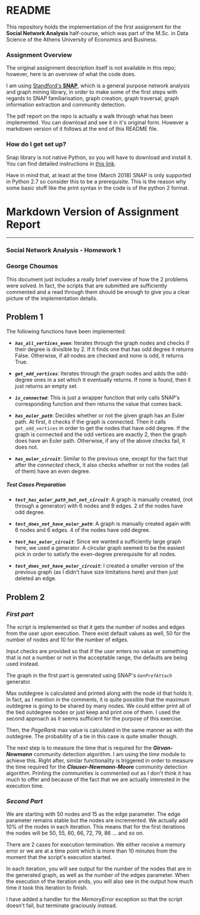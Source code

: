 # README #

This repository holds the implementation of the first assignment for the **Social Network Analysis** half-course, which was part of the M.Sc. in Data Science of the Athens University of Economics and Business.

### Assignment Overview ###
The original assignment description itself is not available in this repo; however, here is an overview of what the code does.

I am using [Standford's **SNAP**](http://snap.stanford.edu/), which is a general purpose network analysis and graph mining library, in order to make some of the first steps with regards to SNAP familiarisation, graph creation, graph traversal, graph information extraction and community detection.

The pdf report on the repo is actually a walk through what has been implemented. You can download and see it in it's original form. However a markdown version of it follows at the end of this README file.


### How do I get set up? ###
Snap library is not native Python, so you will have to download and install it. You can find detailed instructions in [this link](http://snap.stanford.edu/snappy/index.html#download).

Have in mind that, at least at the time (March 2018) SNAP is only supported in Python 2.7 so consider this to be a prerequisite. This is the reason why some basic stuff like the print syntax in the code is of the python 2 format.

# Markdown Version of Assignment Report #

---------------

### Social Network Analysis - Homework 1
### George Choumos

This document just includes a really brief overview of how the 2 problems were solved. In fact, the scripts that are submitted are sufficiently commented and a read through them should be enough to give you a clear picture of the implementation details.

## Problem 1
The following functions have been implemented:


* **_`has_all_vertices_even`_**: Iterates through the graph nodes and checks if their degree is divisible by 2. If it finds one that has odd degree it returns False. Otherwise, if all nodes are checked and none is odd, it returns True.

* **_`get_odd_vertices`_**: Iterates through the graph nodes and adds the odd-degree ones in a set which it eventually returns. If none is found, then it just returns an empty set.

* **_`is_connected`_**: This is just a wrapper function that only calls SNAP's corresponding function and then returns the value that comes back.

* **_`has_euler_path`_**: Decides whether or not the given graph has an Euler path. At first, it checks if the graph is connected. Then it calls `get_odd_vertices` in order to get the nodes that have odd degree. If the graph is connected and the odd vertices are exactly 2, then the graph does have an Euler path. Otherwise, if any of the above checks fail, it does not.

* **_`has_euler_circuit`_**: Similar to the previous one, except for the fact that after the *connected* check, it also checks whether or not the nodes (all of them) have an even degree.

##### Test Cases Preparation
* **_`test_has_euler_path_but_not_circuit`_**: A graph is manually created, (not through a generator) with 6 nodes and 9 edges. 2 of the nodes have odd degree.

* **_`test_does_not_have_euler_path`_**: A graph is manually created again with 6 nodes and 6 edges. 4 of the nodes have odd degree.

* **_`test_has_euler_circuit`_**: Since we wanted a sufficiently large graph here, we used a generator. A circular graph seemed to be the easiest pick in order to satisfy the even-degree prerequisite for all nodes.

* **_`test_does_not_have_euler_circuit`_**: I created a smaller version of the previous graph (as I didn't have size limitations here) and then just deleted an edge.


## Problem 2
### *First part*
The script is implemented so that it gets the number of nodes and edges from the user upon execution. There exist default values as well, 50 for the number of nodes and 10 for the number of edges.

Input checks are provided so that if the user enters no value or something that is not a number or not in the acceptable range, the defaults are being used instead.

The graph in the first part is generated using SNAP's *`GenPrefAttach`* generator.

Max outdegree is calculated and printed along with the node id that holds it. In fact, as I mention in the comments, it is quite possible that the maximum outdegree is going to be shared by many nodes. We could either print all of the tied outdegree nodes or just keep and print one of them. I used the second approach as it seems sufficient for the purpose of this exercise.

Then, the *PageRank* max value is calculated in the same manner as with the outdegree. The probability of a tie in this case is quite smaller though.

The next step is to measure the time that is required for the **_Girvan-Newmann_** community detection algorithm. I am using the *time* module to achieve this. Right after, similar functionality is triggered in order to measure the time required for the **_Clauser-Newmann-Moore_** community detection algorithm. Printing the communities is commented out as I don't think it has much to offer and because of the fact that we are actually interested in the execution time.


### *Second Part*
We are starting with 50 nodes and 15 as the edge parameter. The edge parameter remains stable but the nodes are incremented. We actually add 10% of the nodes in each iteration. This means that for the first iterations the nodes will be 50, 55, 60, 66, 72, 79, 86 ... and so on.

There are 2 cases for execution termination. We either receive a memory error or we are at a time point which is more than 10 minutes from the moment that the script's execution started.

In each iteration, you will see output for the number of the nodes that are in the generated graph, as well as the number of the edges parameter. When the execution of the iteration ends, you will also see in the output how much time it took this iteration to finish.

I have added a handler for the *MemoryError* exception so that the script doesn't fail, but terminate graciously instead.


